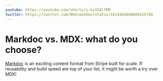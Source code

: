 ```yaml
---
youtube: https://youtube.com/shorts/i-GiXS8lfRM
twitter: https://twitter.com/BHolmesDev/status/1633481696669515784
---
```


# Markdoc vs. MDX: what do you choose?

[Markdoc](https://markdoc.dev) is an exciting content format from Stripe built for scale. If reusability and build speed are top of your list, it might be worth a try over MDX!

